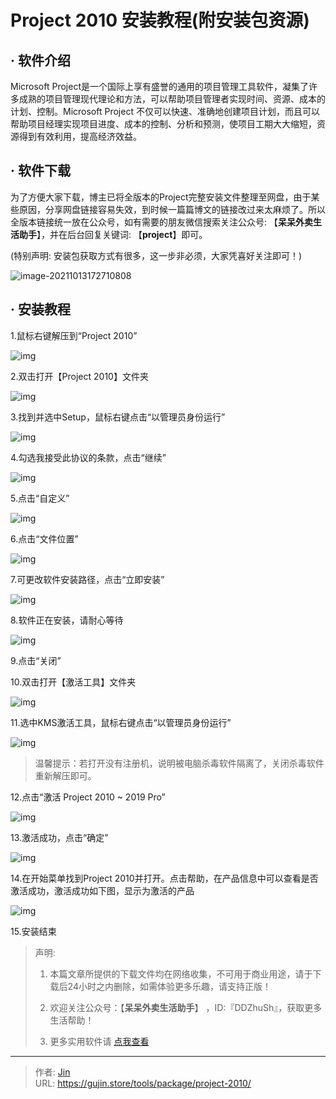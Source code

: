 # Project 2010 安装教程(附安装包资源)


## · 软件介绍

Microsoft Project是一个国际上享有盛誉的通用的项目管理工具软件，凝集了许多成熟的项目管理现代理论和方法，可以帮助项目管理者实现时间、资源、成本的计划、控制。Microsoft Project 不仅可以快速、准确地创建项目计划，而且可以帮助项目经理实现项目进度、成本的控制、分析和预测，使项目工期大大缩短，资源得到有效利用，提高经济效益。

## · 软件下载

为了方便大家下载，博主已将全版本的Project完整安装文件整理至网盘，由于某些原因，分享网盘链接容易失效，到时候一篇篇博文的链接改过来太麻烦了。所以全版本链接统一放在公众号，如有需要的朋友微信搜索关注公众号: 【**呆呆外卖生活助手**】，并在后台回复关键词: 【**project**】即可。

(特别声明: 安装包获取方式有很多，这一步非必须，大家凭喜好关注即可！)

![image-20211013172710808](https://img.gujin.store/img/image-20211013172710808.png)


## · 安装教程

1.鼠标右键解压到“Project 2010”

![img](https://img.gujin.store/img/v2-0baede60cd36497a3215c7c17eea7e00_720w.png)

2.双击打开【Project 2010】文件夹

![img](https://img.gujin.store/img/v2-144e0536d820d57d68b6933240de7efe_720w.png)

3.找到并选中Setup，鼠标右键点击“以管理员身份运行”

![img](https://img.gujin.store/img/v2-6719ac34a3a7d85e9ca02e5b03880509_720w.png)

4.勾选我接受此协议的条款，点击“继续”

![img](https://img.gujin.store/img/v2-974fb6f9ee913243dda62b589319f875_720w.png)

5.点击“自定义”

![img](https://img.gujin.store/img/v2-ab141cd6138ebd2abeb1fd696bdc3976_720w.png)

6.点击“文件位置”

![img](https://img.gujin.store/img/v2-4dc5101f568b7d88566947ff631cb375_720w.png)

7.可更改软件安装路径，点击“立即安装”

![img](https://img.gujin.store/img/v2-8ee01be3ace909f2094cce5c046c82a9_720w.png)

8.软件正在安装，请耐心等待

![img](https://img.gujin.store/img/v2-78b3b50c62e9acea4d3efd58433a7fc4_720w.png)

9.点击“关闭”

10.双击打开【激活工具】文件夹

![img](https://img.gujin.store/img/v2-df0649535f64654885da448b77a10b78_720w.png)

11.选中KMS激活工具，鼠标右键点击“以管理员身份运行”

![img](https://img.gujin.store/img/v2-9a9e464556385545ef8176c8996ef107_720w.png)

> 温馨提示：若打开没有注册机，说明被电脑杀毒软件隔离了，关闭杀毒软件重新解压即可。

12.点击“激活 Project 2010 ~ 2019 Pro”

![img](https://img.gujin.store/img/v2-87b56230973a38f91e7bc49c6a468598_720w.png)

13.激活成功，点击“确定”

![img](https://img.gujin.store/img/v2-001ad5c69b0ce331b74503f3a8039116_720w.png)

14.在开始菜单找到Project 2010并打开。点击帮助，在产品信息中可以查看是否激活成功，激活成功如下图，显示为激活的产品

![img](https://img.gujin.store/img/v2-ed583f669b6c68685ecc73124b5253e3_720w.png)

15.安装结束



> 声明: 
>
> 1. 本篇文章所提供的下载文件均在网络收集，不可用于商业用途，请于下载后24小时之内删除，如需体验更多乐趣，请支持正版！
>
> 2. 欢迎关注公众号：【**呆呆外卖生活助手**】 ，ID:『DDZhuSh』，获取更多生活帮助！
>
> 3. 更多实用软件请  [点我查看](/tools)


---

> 作者: [Jin](https://img.gujin.store/img/favicon.ico)  
> URL: https://gujin.store/tools/package/project-2010/  

